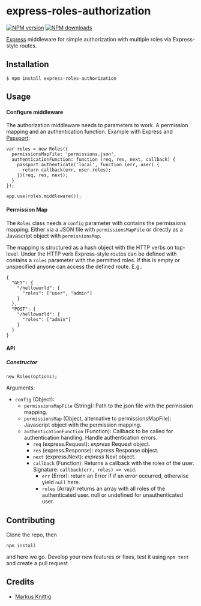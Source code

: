 # express-roles-authorization

[![NPM version][npm-image]][npm-url]
[![NPM downloads][downloads-image]][download-url]

[Express](http://expressjs.com/) middleware for simple authorization with multiple roles via Express-style routes.

## Installation

    $ npm install express-roles-authorization

## Usage

#### Configure middleware

The authorization middleware needs to parameters to work.
A permission mapping and an authentication function.
Example with Express and [Passport](http://passportjs.org/):

    var roles = new Roles({
      permissionsMapFile: 'permissions.json',
      authenticationFunction: function (req, res, next, callback) {
        passport.authenticate('local', function (err, user) {
          return callback(err, user.roles);
        })(req, res, next);
      }
    });

    app.use(roles.middleware());

#### Permission Map

The `Roles` class needs a `config` parameter with contains the permissions mapping.
Either via a JSON file with `permissionsMapFile` or directly as a Javascript object with `permissionsMap`.

The mapping is structured as a hash object with the HTTP verbs on top-level. Under the HTTP verb Express-style routes
can be defined with contains a `roles` parameter with the permitted roles. If this is empty or unspecified anyone can
access the defined route. E.g.:

    {
      "GET": {
        "/helloworld": {
          "roles": ["user", "admin"]
        }
      },
      "POST": {
        "/helloworld": {
          "roles": ["admin"]
        }
      }
    }

#### API

##### Constructor

    new Roles(options);

Arguments:
* `config` (Object):
    * `permissionsMapFile` (String): Path to the json file with the permission mapping.
    * `permissionsMap` (Object, alternative to permissionsMapFile): Javascript object with the permission mapping.
    * `authenticationFunction` (Function): Callback to be called for authentication handling. Handle authentication errors.
        * `req` (express.Request): *express* Request object.
        * `res` (express.Response): *express* Response object.
        * `next` (express.Next): *express* Next object.
        * `callback` (Function): Returns a callback with the roles of the user. Signature: `callback(err, roles) => void`.
            * `err` (Error): return an Error if if an error occurred, otherwise yield `null` here.
            * `roles` (Array): returns an array with all roles of the authenticated user. null or undefined for unauthenticated user.


## Contributing

Clone the repo, then
```
npm install
```
and here we go.
Develop your new features or fixes, test it using `npm test` and create a pull request.

## Credits

  - [Markus Knittig](https://github.com/mknittig)

[npm-url]: https://npmjs.org/package/express-roles-authorization
[download-url]: https://npmjs.org/package/express-roles-authorization
[npm-image]: https://img.shields.io/npm/v/express-roles-authorization.svg?style=flat
[downloads-image]: https://img.shields.io/npm/dm/express-roles-authorization.svg?style=flat